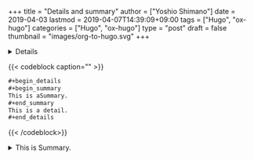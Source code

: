 +++
title = "Details and summary"
author = ["Yoshio Shimano"]
date = 2019-04-03
lastmod = 2019-04-07T14:39:09+09:00
tags = ["Hugo", "ox-hugo"]
categories = ["Hugo", "ox-hugo"]
type = "post"
draft = false
thumbnail = "images/org-to-hugo.svg"
+++

<details>
<p class="details">Howt write "Details" and "Summary" in ox-hugo.
</p>
</details>

{{< codeblock caption="" >}}
```org
#+begin_details
#+begin_summary
This is aSummary.
#+end_summary
This is a detail.
#+end_details
```
{{< /codeblock>}}

<details>
<summary>
This is Summary.
</summary>
<p class="details">

This is a detail.
</p>
</details>
